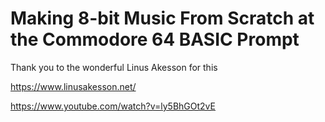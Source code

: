 # Making 8-bit Music From Scratch at the Commodore 64 BASIC Prompt

Thank you to the wonderful Linus Akesson for this

https://www.linusakesson.net/

https://www.youtube.com/watch?v=ly5BhGOt2vE
